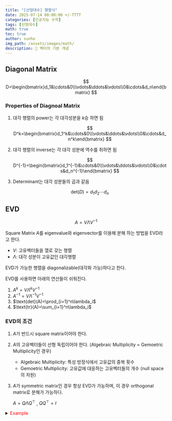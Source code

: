 ```yaml
---
title: "[선형대수] 행렬식"
date: 2025-07-14 00:00:00 +/-TTTT
categories: [인공지능 수학]
tags: [선형대수]
math: true
toc: true
author: sunho
img_path: /assets/images/math/
description: 📕 벡터의 기본 개념
---
```


## Diagonal Matrix

$$
D=\begin{bmatrix}d_1&\cdots&0\\\vdots&\ddots&\vdots\\0&\cdots&d_n\end{bmatrix}
$$

### Properties of Diagnoal Matrix

1. 대각 행렬의 power는 각 대각성분을 $k$승 하면 됨

   $$
   D^k=\begin{bmatrix}d_1^k&\cdots&0\\\vdots&\ddots&\vdots\\0&\cdots&d_n^k\end{bmatrix}
   $$
2. 대각 행렬의 inverse는 각 대각 성분에 역수를 취하면 됨

   $$
   D^{-1}=\begin{bmatrix}d_1^{-1}&\cdots&0\\\vdots&\ddots&\vdots\\0&\cdots&d_n^{-1}\end{bmatrix}
   $$
3. Determinant는 대각 성분들의 곱과 같음

   $$
   \text{det}(D)=d_1d_2\cdots d_n
   $$

## EVD

$$
A=V\Lambda V^{-1}
$$

Square Matrix $A$를 eigenvalue와 eigenvector를 이용해 분해 하는 방법을 EVD라고 한다.

- $V$: 고유벡터들을 열로 갖는 행렬
- $\Lambda$: 대각 성분이 고유값인 대각행렬

EVD가 가능한 행렬을 diagonalizable(대각화 가능)하다고 한다.

EVD를 사용하면 아래의 연산들이 쉬워진다.
1. $A^k=V\Lambda^kV^{-1}$
2. $A^{-1}=V\Lambda^{-1}V^{-1}$
3. $\text{det}(A)=\prod_{i=1}^n\lambda_i$
4. $\text{tr}(A)=\sum_{i=1}^n\lambda_i$

### EVD의 조건
1. $A$가 반드시 square matrix이어야 한다.
2. $A$의 고유벡터들이 선형 독립이어야 한다. (Algebraic Multiplicity = Gemoetric Multiplicity인 경우)

   - Algebraic Multiplicity: 특성 방정식에서 고유값의 중복 횟수
   - Gemoetric Multiplicity: 고유값에 대응하는 고유벡터들의 개수 (null space의 차원)
3. $A$가 symmetric matrix인 경우 항상 EVD가 가능하며, 이 경우 orthogonal matrix로 분해가 가능하다.

   $A=Q\Lambda Q^\top$ , $QQ^\top=I$

<details>
<summary><font color='red'>Example</font></summary>
<div markdown="1">

$$
A=\begin{bmatrix}2&1\\0&2\end{bmatrix}
$$

---

$\lambda_1=\lambda_2=2$이므로, 2개의 중복 고유값을 가진다. → Algebraic Multiplicity = 2

해당 고유값에 대응하는 고유벡터는 1개다. → Gemoetric Multiplicity = 1

Algebraic Multiplicity $\not=$ Gemoetric Multiplicity이므로, $A$는 EVD가 불가능하다.

</div>
</details>
